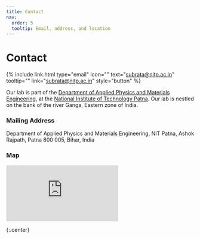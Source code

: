 ```yaml
---
title: Contact
nav:
  order: 5
  tooltip: Email, address, and location
---
```


# <i class="fas fa-envelope"></i>Contact

{%
  include link.html
  type="email"
  icon=""
  text="subrata@nitp.ac.in"
  tooltip=""
  link="subrata@nitp.ac.in"
  style="button"
%}

Our lab is part of the [Department of Applied Physics and Materials Engineering](https://www.nitp.ac.in/Department/Phy), at the [National Institute of Technology Patna](https://www.nitp.ac.in/). Our lab is nestled on the bank of the river Ganga, Eastern zone of India. 

### <i class="fas fa-mail-bulk"></i>Mailing Address

Department of Applied Physics and Materials Engineering, NIT Patna, Ashok Rajpath, Patna 800 005, Bihar, India


### <i class="fas fa-mail-bulk"></i>Map
<iframe src="https://www.google.com/maps/embed?pb=!1m18!1m12!1m3!1d36263.57052408194!2d85.1464873227465!3d25.611499850133804!2m3!1f0!2f0!3f0!3m2!1i1024!2i768!4f13.1!3m3!1m2!1s0x39ed58dce6732867%3A0x4059f39a1ac82f06!2sNational%20Institute%20of%20Technology%2C%20Patna!5e0!3m2!1sen!2sin!4v1749810420644!5m2!1sen!2sin" width="300" height="150" style="border:0;" allowfullscreen="" loading="lazy" referrerpolicy="no-referrer-when-downgrade"></iframe>
 
{:.center}
